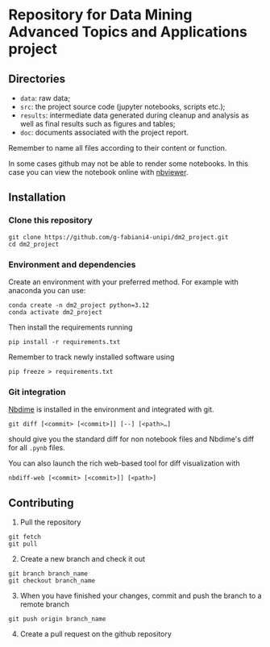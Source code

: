 # Repository for Data Mining Advanced Topics and Applications project
## Directories
- `data`: raw data;
- `src`: the project source code (jupyter notebooks, scripts etc.);
- `results`: intermediate data generated during cleanup and analysis as well as final results such as figures and tables;
- `doc`: documents associated with the project report.

Remember to name all files according to their content or function.

In some cases github may not be able to render some notebooks.
In this case you can view the notebook online with [nbviewer](https://nbviewer.org/).

## Installation
### Clone this repository

```
git clone https://github.com/g-fabiani4-unipi/dm2_project.git
cd dm2_project
```

### Environment and dependencies
Create an environment with your preferred method. For example with anaconda you can use:
```
conda create -n dm2_project python=3.12
conda activate dm2_project
```

Then install the requirements running
```
pip install -r requirements.txt
```

Remember to track newly installed software using

```
pip freeze > requirements.txt
```

### Git integration
[Nbdime](https://nbdime.readthedocs.io/en/stable/) is installed in the environment and integrated with git.
```
git diff [<commit> [<commit>]] [--] [<path>…​]
```
should give you the standard diff for non notebook files and Nbdime's diff for all `.pynb` files.

You can also launch the rich web-based tool for diff visualization with
```
nbdiff-web [<commit> [<commit>]] [<path>]
```

## Contributing

1. Pull the repository
```
git fetch
git pull
```
2. Create a new branch and check it out

```
git branch branch_name
git checkout branch_name
```
3. When you have finished your changes, commit and push the branch to a remote branch

```
git push origin branch_name
```
4. Create a pull request on the github repository
